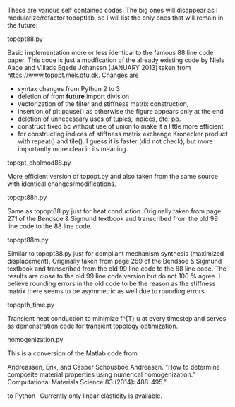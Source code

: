 These are various self contained codes. The big ones will disappear as I 
modularize/refactor topoptlab, so I will list the only ones that will remain
in the future:

topopt88.py

Basic implementation more or less identical to the famous 88 line code paper. 
This code is just a modfication of the already existing code by Niels Aage and 
Villads Egede Johansen (JANUARY 2013) taken from https://www.topopt.mek.dtu.dk. 
Changes are 
- syntax changes from Python 2 to 3
- deletion of from __future__ import division
- vectorization of the filter and stiffness matrix construction, 
- insertion of plt.pause() as otherwise the figure appears only at the end
- deletion of unnecessary uses of tuples, indices, etc. pp.
- construct fixed bc without use of union to make it a little more efficient
- for constructing indices of stiffness matrix exchange Kronecker product with 
  repeat() and tile(). I guess it is faster (did not check), but more 
  importantly more clear in its meaning.

topopt_cholmod88.py

More efficient version of topopt.py and also taken from the same source with 
identical changes/modifications. 

topopt88h.py

Same as topopt88.py just for heat conduction. Originally taken from page 271 of 
the Bendsoe & Sigmund textbook and transcribed from the old 99 line code to the 
88 line code.

topopt88m.py

Similar to topopt88.py just for compliant mechanism synthesis (maximized 
displacement). Originally taken from page 269 of the Bendsoe & Sigmund textbook 
and transcribed from the old 99 line code to the 88 line code. The results are 
close to the old 99 line code version but do not 100 % agree. I believe 
rounding errors in the old code to be the reason as the stiffness matrix there
seems to be asymmetric as well due to rounding errors. 

topopth_time.py

Transient heat conduction to minimize f^{T} u at every timestep and serves as
demonstration code for transient topology optimization.


homogenization.py

This is a conversion of the Matlab code from

Andreassen, Erik, and Casper Schousboe Andreasen. "How to determine composite material properties using numerical homogenization." Computational Materials Science 83 (2014): 488-495."

to Python- Currently only linear elasticity is available.